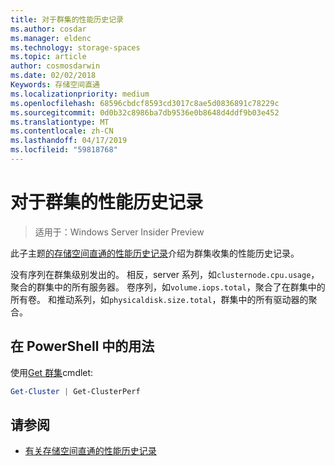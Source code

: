 ```yaml
---
title: 对于群集的性能历史记录
ms.author: cosdar
ms.manager: eldenc
ms.technology: storage-spaces
ms.topic: article
author: cosmosdarwin
ms.date: 02/02/2018
Keywords: 存储空间直通
ms.localizationpriority: medium
ms.openlocfilehash: 68596cbdcf8593cd3017c8ae5d0836891c78229c
ms.sourcegitcommit: 0d0b32c8986ba7db9536e0b8648d4ddf9b03e452
ms.translationtype: MT
ms.contentlocale: zh-CN
ms.lasthandoff: 04/17/2019
ms.locfileid: "59818768"
---
```

# <a name="performance-history-for-clusters"></a>对于群集的性能历史记录

> 适用于：Windows Server Insider Preview

此子主题[的存储空间直通的性能历史记录](performance-history.md)介绍为群集收集的性能历史记录。

没有序列在群集级别发出的。 相反，server 系列，如`clusternode.cpu.usage`，聚合的群集中的所有服务器。 卷序列，如`volume.iops.total`，聚合了在群集中的所有卷。 和推动系列，如`physicaldisk.size.total`，群集中的所有驱动器的聚合。

## <a name="usage-in-powershell"></a>在 PowerShell 中的用法

使用[Get 群集](https://docs.microsoft.com/powershell/module/failoverclusters/get-cluster)cmdlet:

```PowerShell
Get-Cluster | Get-ClusterPerf
```

## <a name="see-also"></a>请参阅

- [有关存储空间直通的性能历史记录](performance-history.md)
